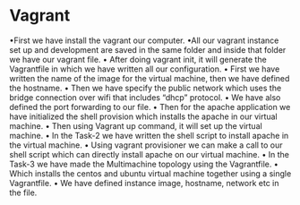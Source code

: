 # Vagrant
•First we have install the vagrant our computer.
•All our vagrant instance set up and development are saved in the same folder and inside that folder we have our vagrant      file.
•	After doing vagrant init, it will generate the Vagrantfile in which we have written all our configuration.
•	First we have written the name of the image for the virtual machine, then we have defined the hostname.
•	Then we have specify the public network which uses the bridge connection over wifi that includes “dhcp” protocol.
•	We have also defined the port forwarding to our file.
•	Then for the apache application we have initialized the shell provision which installs the apache in our virtual machine.
•	Then using Vagrant up command, it will set up the virtual machine.
•	In the Task-2 we have written the shell script to install apache in the virtual machine.
•	Using vagrant provisioner we can make a call to our shell script which can directly install apache on our virtual machine.
•	In the Task-3 we have made the Multimachine topology using the Vagrantfile.
•	Which installs the centos and ubuntu virtual machine together using a single Vagrantfile.
•	We have defined instance image, hostname, network etc in the file.
